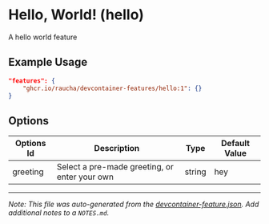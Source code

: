 
# Hello, World! (hello)

A hello world feature

## Example Usage

```json
"features": {
    "ghcr.io/raucha/devcontainer-features/hello:1": {}
}
```

## Options

| Options Id | Description | Type | Default Value |
|-----|-----|-----|-----|
| greeting | Select a pre-made greeting, or enter your own | string | hey |



---

_Note: This file was auto-generated from the [devcontainer-feature.json](https://github.com/raucha/devcontainer-features/blob/main/src/hello/devcontainer-feature.json).  Add additional notes to a `NOTES.md`._
